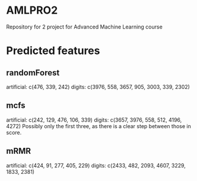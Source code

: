 # AMLPRO2
Repository for 2 project for Advanced Machine Learning course

# Predicted features
## randomForest
artificial: c(476, 339, 242)
digits: c(3976, 558, 3657, 905, 3003, 339, 2302)

## mcfs
artificial: c(242, 129, 476, 106, 339)
digits: c(3657, 3976, 558, 512, 4196, 4272)
Possibly only the first three, as there is a clear step between those in score.

## mRMR
artificial: c(424, 91, 277, 405, 229)
digits: c(2433, 482, 2093, 4607, 3229, 1833, 2381)
